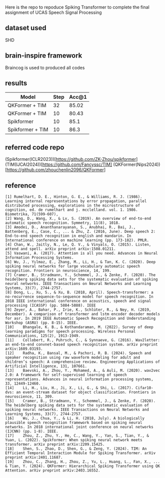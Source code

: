 Here is the repo to repoduce Spiking Transformer to complete the final assignment of UCAS Speech Signal Processing 

## dataset used
SHD

## brain-inspire framework
Braincog is used to produced all codes

## results
| Model           | Step | Acc@1 |
|------------------|------|-------|
| QKFormer + TIM   | 32   | 85.02 |
| QKFormer + TIM    | 10   | 80.43 |
|Spikformer | 10 | 85.1 |  
|Spikformer + TIM | 10 | 86.3| 


## referred code repo
(Spikformer(ICLR2023))[https://github.com/ZK-Zhou/spikformer]
(TIM(IJCAI2024))[https://github.com/Fancyssc/TIM]
(QKFormer(Nips2024))[https://github.com/zhouchenlin2096/QKFormer]


## reference
```
[1]	Rumelhart, D. E., Hinton, G. E., & Williams, R. J. (1986). Learning internal representations by error propagation, parallel distributed processing, explorations in the microstructure of cognition, ed. de rumelhart and j. mcclelland. vol. 1. 1986. Biometrika, 71(599-607), 
[2]	Wang, D., Wang, X., & Lv, S. (2019). An overview of end-to-end automatic speech recognition. Symmetry, 11(8), 1018.
[3]	Amodei, D., Ananthanarayanan, S., Anubhai, R., Bai, J., Battenberg, E., Case, C., ... & Zhu, Z. (2016, June). Deep speech 2: End-to-end speech recognition in english and mandarin. In International conference on machine learning (pp. 173-182). PMLR.
[4]	Chan, W., Jaitly, N., Le, Q. V., & Vinyals, O. (2015). Listen, attend and spell. arXiv preprint arXiv:1508.01211.
[5]	Vaswani, A. (2017). Attention is all you need. Advances in Neural Information Processing Systems.
[6]	Wu, J., Yılmaz, E., Zhang, M., Li, H., & Tan, K. C. (2020). Deep spiking neural networks for large vocabulary automatic speech recognition. Frontiers in neuroscience, 14, 199.
[7]	Cramer, B., Stradmann, Y., Schemmel, J., & Zenke, F. (2020). The heidelberg spiking data sets for the systematic evaluation of spiking neural networks. IEEE Transactions on Neural Networks and Learning Systems, 33(7), 2744-2757.
[8]	Dong, L., Xu, S., & Xu, B. (2018, April). Speech-transformer: a no-recurrence sequence-to-sequence model for speech recognition. In 2018 IEEE international conference on acoustics, speech and signal processing (ICASSP) (pp. 5884-5888). IEEE
[9]	Zeyer, A., Bahar, P., Irie, K., Schlüter, R., & Ney, H. (2019, December). A comparison of transformer and lstm encoder decoder models for asr. In 2019 IEEE Automatic Speech Recognition and Understanding Workshop (ASRU) (pp. 8-15). IEEE.
[10]	Bhangale, K. B., & Kothandaraman, M. (2022). Survey of deep learning paradigms for speech processing. Wireless Personal Communications, 125(2), 1913-1949.
[11]	Collobert, R., Puhrsch, C., & Synnaeve, G. (2016). Wav2letter: an end-to-end convnet-based speech recognition system. arXiv preprint arXiv:1609.03193.
[12]	Radha, K., Bansal, M., & Pachori, R. B. (2024). Speech and speaker recognition using raw waveform modeling for adult and children’s speech: A comprehensive review. Engineering Applications of Artificial Intelligence, 131, 107661.
[13]	Baevski, A., Zhou, Y., Mohamed, A., & Auli, M. (2020). wav2vec 2.0: A framework for self-supervised learning of speech representations. Advances in neural information processing systems, 33, 12449-12460.
[14]	Li, H., Liu, H., Ji, X., Li, G., & Shi, L. (2017). Cifar10-dvs: an event-stream dataset for object classification. Frontiers in neuroscience, 11, 309.
[15]	Cramer, B., Stradmann, Y., Schemmel, J., & Zenke, F. (2020). The heidelberg spiking data sets for the systematic evaluation of spiking neural networks. IEEE Transactions on Neural Networks and Learning Systems, 33(7), 2744-2757.
[16]	Wu, J., Chua, Y., & Li, H. (2018, July). A biologically plausible speech recognition framework based on spiking neural networks. In 2018 international joint conference on neural networks (IJCNN) (pp. 1-8). IEEE.
[17]	Zhou, Z., Zhu, Y., He, C., Wang, Y., Yan, S., Tian, Y., & Yuan, L. (2022). Spikformer: When spiking neural network meets transformer. arXiv preprint arXiv:2209.15425.
[18]	Shen, S., Zhao, D., Shen, G., & Zeng, Y. (2024). TIM: An Efficient Temporal Interaction Module for Spiking Transformer. arXiv preprint arXiv:2401.11687.
[19]	Zhou, C., Zhang, H., Zhou, Z., Yu, L., Huang, L., Fan, X., ... & Tian, Y. (2024). QKFormer: Hierarchical Spiking Transformer using QK Attention. arXiv preprint arXiv:2403.16552.
```
